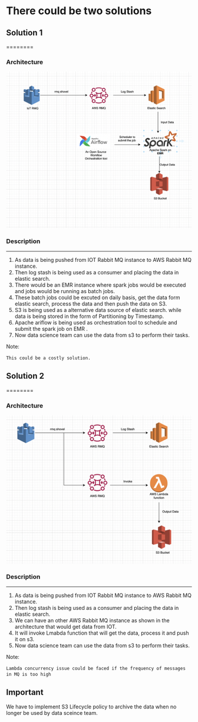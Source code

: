 # There could be two solutions 

## Solution 1
========
### Architecture

![Architecture](solution_1.png)

### Description
-----------
1. As data is being pushed from IOT Rabbit MQ instance to AWS Rabbit MQ instance.
2. Then log stash is being used as a consumer and placing the data in elastic search.
3. There would be an EMR instance where spark jobs would be executed and jobs would be running
   as batch jobs.
4. These batch jobs could be excuted on daily basis, get the data form elastic search, process
   the data and then push the data on S3.
5. S3 is being used as a alternative data source of elastic search. while data is being stored 
   in the form of Partitioning by Timestamp. 
6. Apache ariflow is being used as orchestration tool to schedule and submit the spark job on EMR .
7. Now data science team can use the data from s3 to perform their tasks.

Note:

    This could be a costly solution.

## Solution 2
========
### Architecture

![Architecture](solution_2.png)

### Description
-----------
1. As data is being pushed from IOT Rabbit MQ instance to AWS Rabbit MQ instance.
2. Then log stash is being used as a consumer and placing the data in elastic search.
3. We can have an other AWS Rabbit MQ instance as shown in the architecture that would get data from IOT.
4. It will invoke Lmabda function that will get the data, process it and 
   push it on s3.
5. Now data science team can use the data from s3 to perform their tasks.


Note:

    Lambda concurrency issue could be faced if the frequency of messages in MQ is too high

    
## Important 
We have to implement S3 Lifecycle policy to archive the data when no longer be used by data sceince team.